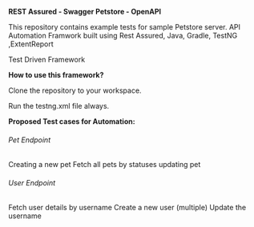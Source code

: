 **REST Assured - Swagger Petstore - OpenAPI**

This repository contains example tests for sample Petstore server.
API Automation Framwork built using Rest Assured, Java, Gradle, TestNG ,ExtentReport

Test Driven Framework

**How to use this framework?**

Clone the repository to your workspace.

Run the testng.xml file always.

**Proposed Test cases for Automation:**

###### Pet Endpoint

Creating a new pet
Fetch all pets by statuses
updating pet

###### User Endpoint
Fetch user details by username
Create a new user (multiple)
Update the username
